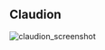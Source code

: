 ## Claudion


![claudion_screenshot](https://user-images.githubusercontent.com/30610148/97768692-14ddb900-1b79-11eb-8e49-d1ee8eabcce2.png)
